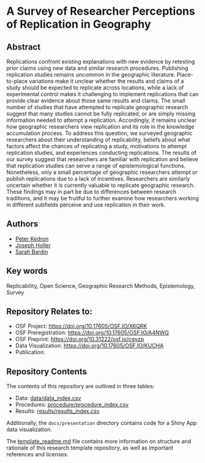 # A Survey of Researcher Perceptions of Replication in Geography

## Abstract

Replications confront existing explanations with new evidence by retesting prior claims using new data and similar research procedures.
Publishing replication studies remains uncommon in the geographic literature.
Place-to-place variations make it unclear whether the results and claims of a study should be expected to replicate across locations, while a lack of experimental control makes it challenging to implement replications that can provide clear evidence about those same results and claims.
The small number of studies that have attempted to replicate geographic research suggest that many studies cannot be fully replicated, or are simply missing information needed to attempt a replication.
Accordingly, it remains unclear how geographic researchers view replication and its role in the knowledge accumulation process.
To address this question, we surveyed geographic researchers about their understanding of replicability, beliefs about what factors affect the chances of replicating a study, motivations to attempt replication studies, and experiences conducting replications.
The results of our survey suggest that researchers are familiar with replication and believe that replication studies can serve a range of epistemological functions.
Nonetheless, only a small percentage of geographic researchers attempt or publish replications due to a lack of incentives.
Researchers are similarly uncertain whether it is currently valuable to replicate geographic research.
These findings may in part be due to differences between research traditions, and it may be fruitful to further examine how researchers working in different subfields perceive and use replication in their work.

## Authors

- [Peter Kedron](https://peterkedron.com/)
- [Joseph Holler](https://josephholler.github.io)
- [Sarah Bardin](https://github.com/SarahBardin)

## Key words

Replicability, Open Science, Geographic Research Methods, Epistemology, Survey

## Repository Relates to:

- OSF Project: <https://doi.org/10.17605/OSF.IO/X6QRK>
- OSF Preregistration: <https://doi.org/10.17605/OSF.IO/A4NWG>
- OSF Preprint: <https://doi.org/10.31222/osf.io/cgvzp>
- Data Visualization: <https://doi.org/10.17605/OSF.IO/KUCHA>
- Publication:

## Repository Contents

The contents of this repository are outlined in three tables:
- Data: [data/data_index.csv](data/data_index.csv)
- Procedures: [procedure/procedure_index.csv](procedure/procedure_index.csv)
- Results: [results/results_index.csv](results/results_index.csv)

Additionally, the `docs/presentation` directory contains code for a Shiny App data visualization.

The [template_readme.md](template_readme.md) file contains more information on structure and rationale of this research template repository, as well as important references and licenses.
